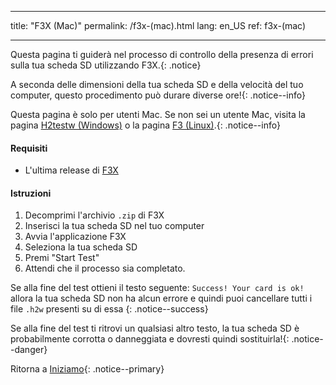 * * *

title: "F3X (Mac)" permalink: /f3x-(mac).html lang: en_US ref: f3x-(mac)

* * *

Questa pagina ti guiderà nel processo di controllo della presenza di errori sulla tua scheda SD utilizzando F3X.{: .notice}

A seconda delle dimensioni della tua scheda SD e della velocità del tuo computer, questo procedimento può durare diverse ore!{: .notice--info}

Questa pagina è solo per utenti Mac. Se non sei un utente Mac, visita la pagina [H2testw (Windows)](h2testw-(windows)) o la pagina [F3 (Linux)](f3-(linux)).{: .notice--info}

#### Requisiti

* L'ultima release di [F3X](https://github.com/insidegui/F3X/releases)

#### Istruzioni

  1. Decomprimi l'archivio `.zip` di F3X
  2. Inserisci la tua scheda SD nel tuo computer
  3. Avvia l'applicazione F3X
  4. Seleziona la tua scheda SD
  5. Premi "Start Test"
  6. Attendi che il processo sia completato.

Se alla fine del test ottieni il testo seguente: `Success! Your card is ok!` allora la tua scheda SD non ha alcun errore e quindi puoi cancellare tutti i file `.h2w` presenti su di essa {: .notice--success}

Se alla fine del test ti ritrovi un qualsiasi altro testo, la tua scheda SD è probabilmente corrotta o danneggiata e dovresti quindi sostituirla!{: .notice--danger}

Ritorna a [Iniziamo](get-started){: .notice--primary}